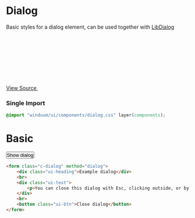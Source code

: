 # Dialog

Basic styles for a dialog element, can be used together with [LibDialog](/docs/lib/dialog)

<a href="https://github.com/winduum/winduum/blob/main/src/components/dialog.css" target="_blank" rel="noreferrer" class="winduum-gh-link">View Source <svg><use href="#icon-gh" /></svg></a>

### Single Import

```css
@import "winduum/ui/components/dialog.css" layer(components);
```

# Basic

<button class="ui-btn bg-primary" id="showDialog" style="padding: var(--ui-btn-py) var(--ui-btn-px)">Show dialog</button>

```html
<form class="c-dialog" method="dialog">
    <div class="ui-heading">Example dialog</div>
    <br>
    <div class="ui-text">
        <p>You can close this dialog with Esc, clicking outside, or by form submit</p>
    </div>
    <br>
    <button class="ui-btn">Close dialog</button>
</form>
```
